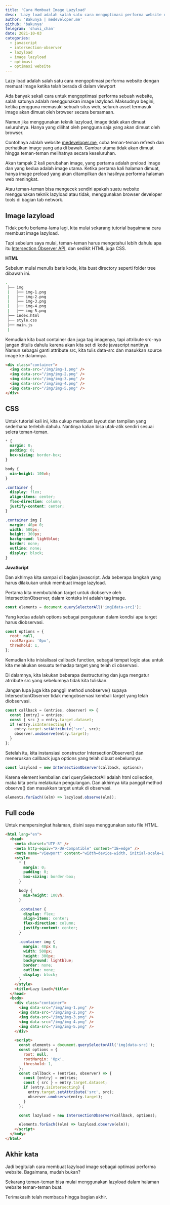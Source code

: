 ```yaml
---
title: 'Cara Membuat Image Lazyload'
desc: 'Lazy load adalah salah satu cara mengoptimasi performa website dengan memuat image ketika telah berada di dalam viewport'
author: 'Bakunya | medeveloper.me'
github: 'bakunya'
telegram: 'shuvi_chan'
date: 2021-10-03
categories:
  - javascript
  - intersection-observer
  - lazyload
  - image lazyload
  - optimasi
  - optimasi website
---
```


Lazy load adalah salah satu cara mengoptimasi performa website dengan memuat image ketika telah berada di dalam viewport

Ada banyak sekali cara untuk mengoptimasi performa sebuah website, salah satunya adalah menggunakan image lazyload. Maksudnya begini, ketika pengguna memasuki sebuah situs web, seluruh asset termasuk image akan dimuat oleh browser secara bersamaan.

Namun jika menggunakan teknik lazyload, image tidak akan dimuat seluruhnya. Hanya yang dilihat oleh pengguna saja yang akan dimuat oleh browser.

Contohnya adalah website [medeveloper.me](https://medeveloper.me/intersection-observer), coba teman-teman refresh dan perhatikan image yang ada di bawah. Gambar utama tidak akan dimuat hingga teman-teman melihatnya secara keseluruhan.

Akan tampak 2 kali perubahan image, yang pertama adalah preload image dan yang kedua adalah image utama. Ketika pertama kali halaman dimuat, hanya image preload yang akan ditampilkan dan hasilnya performa halaman web meningkat.

Atau teman-teman bisa mengecek sendiri apakah suatu website menggunakan teknik lazyload atau tidak, menggunakan browser developer tools di bagian tab network.

## Image lazyload

Tidak perlu berlama-lama lagi, kita mulai sekarang tutorial bagaimana cara membuat image lazyload.

Tapi sebelum saya mulai, teman-teman harus mengetahui lebih dahulu apa itu [Intersection Observer API](https://medeveloper.me/intersection-observer), dan sedikit HTML juga CSS.

**HTML**

Sebelum mulai menulis baris kode, kita buat directory seperti folder tree dibawah ini.

```bash
.
 ├── img
 |   ├── img-1.png
 |   ├── img-2.png
 |   ├── img-3.png
 |   ├── img-4.png
 |   ├── img-5.png
 ├── index.html
 ├── style.css
 ├── main.js
 |
```

Kemudian kita buat container dan juga tag imagenya, tapi attribute src-nya jangan ditulis dahulu karena akan kita set di kode javascript nantinya. Namun sebagai ganti attribute src, kita tulis data-src dan masukkan source image ke dalamnya.

```html
<div class="container">
  <img data-src="/img/img-1.png" />
  <img data-src="/img/img-2.png" />
  <img data-src="/img/img-3.png" />
  <img data-src="/img/img-4.png" />
  <img data-src="/img/img-5.png" />
</div>
```

## CSS

Untuk tutorial kali ini, kita cukup membuat layout dan tampilan yang sederhana terlebih dahulu. Nantinya kalian bisa utak-atik sendiri sesuai selera teman-teman.

```css
* {
  margin: 0;
  padding: 0;
  box-sizing: border-box;
}

body {
  min-height: 100vh;
}

.container {
  display: flex;
  align-items: center;
  flex-direction: column;
  justify-content: center;
}

.container img {
  margin: 40px 0;
  width: 500px;
  height: 300px;
  background: lightblue;
  border: none;
  outline: none;
  display: block;
}
```

**JavaScript**

Dan akhirnya kita sampai di bagian javascript. Ada beberapa langkah yang harus dilakukan untuk membuat image lazyload.

Pertama kita membutuhkan target untuk diobserve oleh IntersectionObserver, dalam konteks ini adalah tag image.

```js
const elements = document.querySelectorAll('img[data-src]');
```

Yang kedua adalah options sebagai pengaturan dalam kondisi apa target harus diobservasi.

```js
const options = {
  root: null,
  rootMargin: '0px',
  threshold: 1,
};
```

Kemudian kita inisialisasi callback function, sebagai tempat logic atau untuk kita melakukan sesuatu terhadap target yang telah di observasi.

Di dalamnya, kita lakukan beberapa destructuring dan juga mengatur atrribute src yang sebelumnya tidak kita tuliskan.

Jangan lupa juga kita panggil method unobserve() supaya IntersectionObserver tidak mengobservasi kembali target yang telah diobservasi.

```js
const callback = (entries, observer) => {
  const [entry] = entries;
  const { src } = entry.target.dataset;
  if (entry.isIntersecting) {
    entry.target.setAttribute('src', src);
    observer.unobserve(entry.target);
  }
};
```

Setelah itu, kita instansiasi constructor IntersectionObserver() dan meneruskan callback juga options yang telah dibuat sebelumnya.

```js
const lazyload = new IntersectionObserver(callback, options);
```

Karena element kembalian dari querySelectorAll adalah html collection, maka kita perlu melakukan pengulangan. Dan akhirnya kita panggil method observe() dan masukkan target untuk di observasi.

```js
elements.forEach((elm) => lazyload.observe(elm));
```

## Full code

Untuk mempersingkat halaman, disini saya menggunakan satu file HTML.

```html
<html lang="en">
  <head>
    <meta charset="UTF-8" />
    <meta http-equiv="X-UA-Compatible" content="IE=edge" />
    <meta name="viewport" content="width=device-width, initial-scale=1.0" />
    <style>
      * {
        margin: 0;
        padding: 0;
        box-sizing: border-box;
      }

      body {
        min-height: 100vh;
      }

      .container {
        display: flex;
        align-items: center;
        flex-direction: column;
        justify-content: center;
      }

      .container img {
        margin: 40px 0;
        width: 500px;
        height: 300px;
        background: lightblue;
        border: none;
        outline: none;
        display: block;
      }
    </style>
    <title>Lazy Load</title>
  </head>
  <body>
    <div class="container">
      <img data-src="/img/img-1.png" />
      <img data-src="/img/img-2.png" />
      <img data-src="/img/img-3.png" />
      <img data-src="/img/img-4.png" />
      <img data-src="/img/img-5.png" />
    </div>

    <script>
      const elements = document.querySelectorAll('img[data-src]');
      const options = {
        root: null,
        rootMargin: '0px',
        threshold: 1,
      };
      const callback = (entries, observer) => {
        const [entry] = entries;
        const { src } = entry.target.dataset;
        if (entry.isIntersecting) {
          entry.target.setAttribute('src', src);
          observer.unobserve(entry.target);
        }
      };

      const lazyload = new IntersectionObserver(callback, options);

      elements.forEach((elm) => lazyload.observe(elm));
    </script>
  </body>
</html>
```

## Akhir kata

Jadi begitulah cara membuat lazyload image sebagai optimasi performa website. Bagaimana, mudah bukan?

Sekarang teman-teman bisa mulai menggunakan lazyload dalam halaman website teman-teman buat.

Terimakasih telah membaca hingga bagian akhir.
